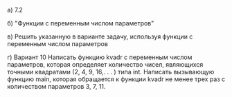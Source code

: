а) 7.2

б)  "Функции с переменным числом параметров"

в) Решить указанную в варианте задачу, используя функции с переменным числом параметров

г) Вариант 10
Написать функцию kvadr с переменным числом 
параметров, которая определяет количество чисел, 
являющихся точными квадратами (2, 4, 9, 16,. . . ) типа
int. Написать вызывающую функцию main, которая 
обращается к функции kvadr не менее трех раз с 
количеством параметров 3, 7, 11.
